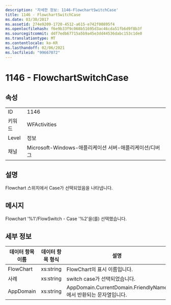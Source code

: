 ```yaml
---
description: '자세한 정보: 1146-FlowchartSwitchCase'
title: 1146 - FlowchartSwitchCase
ms.date: 03/30/2017
ms.assetid: 274e9209-1720-4512-a615-e742f00895f4
ms.openlocfilehash: f6e9b33f9c068b51695d3ac46cda51fb6d9f8b3f
ms.sourcegitcommit: ddf7edb67715a5b9a45e3dd44536dabc153c1de0
ms.translationtype: MT
ms.contentlocale: ko-KR
ms.lasthandoff: 02/06/2021
ms.locfileid: "99667072"
---
```

# <a name="1146---flowchartswitchcase"></a>1146 - FlowchartSwitchCase

## <a name="properties"></a>속성  
  
|||  
|-|-|  
|ID|1146|  
|키워드|WFActivities|  
|Level|정보|  
|채널|Microsoft-Windows-애플리케이션 서버-애플리케이션/디버그|  
  
## <a name="description"></a>설명  

 Flowchart 스위치에서 Case가 선택되었음을 나타냅니다.  
  
## <a name="message"></a>메시지  

 Flowchart '%1'/FlowSwitch - Case '%2'을(를) 선택했습니다.  
  
## <a name="details"></a>세부 정보  
  
|데이터 항목 이름|데이터 항목 형식|설명|  
|--------------------|--------------------|-----------------|  
|FlowChart|xs:string|FlowChart의 표시 이름입니다.|  
|사례|xs:string|switch case가 선택되었습니다.|  
|AppDomain|xs:string|AppDomain.CurrentDomain.FriendlyName에서 반환되는 문자열입니다.|

